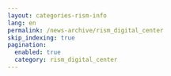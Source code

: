 ```yaml
---
layout: categories-rism-info
lang: en
permalink: /news-archive/rism_digital_center
skip_indexing: true
pagination: 
  enabled: true
  category: rism_digital_center
---
```

